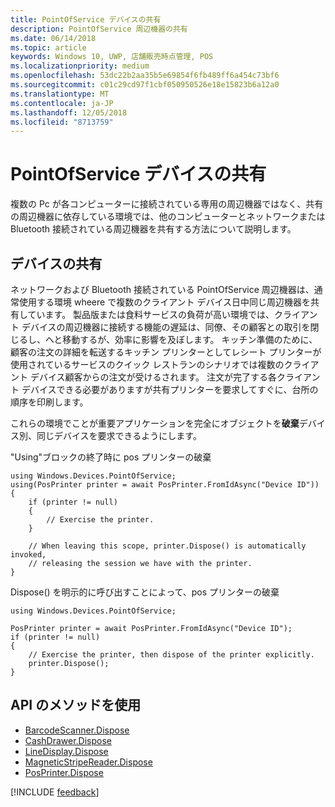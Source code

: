 ```yaml
---
title: PointOfService デバイスの共有
description: PointOfService 周辺機器の共有
ms.date: 06/14/2018
ms.topic: article
keywords: Windows 10, UWP, 店舗販売時点管理, POS
ms.localizationpriority: medium
ms.openlocfilehash: 53dc22b2aa35b5e69854f6fb489ff6a454c73bf6
ms.sourcegitcommit: c01c29cd97f1cbf050950526e18e15823b6a12a0
ms.translationtype: MT
ms.contentlocale: ja-JP
ms.lasthandoff: 12/05/2018
ms.locfileid: "8713759"
---
```

# <a name="pointofservice-device-sharing"></a>PointOfService デバイスの共有

複数の Pc が各コンピューターに接続されている専用の周辺機器ではなく、共有の周辺機器に依存している環境では、他のコンピューターとネットワークまたは Bluetooth 接続されている周辺機器を共有する方法について説明します。

## <a name="device-sharing"></a>デバイスの共有

ネットワークおよび Bluetooth 接続されている PointOfService 周辺機器は、通常使用する環境 wheere で複数のクライアント デバイス日中同じ周辺機器を共有しています。  製品版または食料サービスの負荷が高い環境では、クライアント デバイスの周辺機器に接続する機能の遅延は、同僚、その顧客との取引を閉じるし、へと移動するが、効率に影響を及ぼします。 キッチン準備のために、顧客の注文の詳細を転送するキッチン プリンターとしてレシート プリンターが使用されているサービスのクイック レストランのシナリオでは複数のクライアント デバイス顧客からの注文が受けるされます。  注文が完了する各クライアント デバイスできる必要がありますが共有プリンターを要求してすぐに、台所の順序を印刷します。

これらの環境でことが重要アプリケーションを完全にオブジェクトを**破棄**デバイス別、同じデバイスを要求できるようにします。

"Using"ブロックの終了時に pos プリンターの破棄

```Csharp 
using Windows.Devices.PointOfService;
using(PosPrinter printer = await PosPrinter.FromIdAsync("Device ID"))
{
    if (printer != null)
    {
        // Exercise the printer.
    }

    // When leaving this scope, printer.Dispose() is automatically invoked, 
    // releasing the session we have with the printer.
}
```


Dispose() を明示的に呼び出すことによって、pos プリンターの破棄

```Csharp 
using Windows.Devices.PointOfService;

PosPrinter printer = await PosPrinter.FromIdAsync("Device ID");
if (printer != null)
{
    // Exercise the printer, then dispose of the printer explicitly.
    printer.Dispose();
}
```

## <a name="api-methods-used"></a>API のメソッドを使用 

+ [BarcodeScanner.Dispose](https://docs.microsoft.com/uwp/api/windows.devices.pointofservice.barcodescanner.dispose) 
+ [CashDrawer.Dispose](https://docs.microsoft.com/uwp/api/windows.devices.pointofservice.cashdrawer.dispose) 
+ [LineDisplay.Dispose](https://docs.microsoft.com/uwp/api/windows.devices.pointofservice.linedisplay.dispose) 
+ [MagneticStripeReader.Dispose](https://docs.microsoft.com/uwp/api/windows.devices.pointofservice.magneticstripereader.dispose)  
+ [PosPrinter.Dispose](https://docs.microsoft.com/uwp/api/windows.devices.pointofservice.posprinter.dispose) 


[!INCLUDE [feedback](./includes/pos-feedback.md)]
